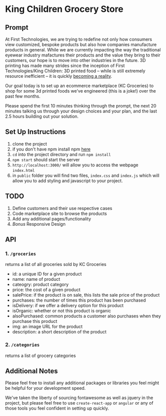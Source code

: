 # King Children Grocery Store

## Prompt

At First Technologies, we are trying to redefine not only how consumers view customized, bespoke products but also how companies manufacture products in general. While we are currently impacting the way the traditional eyewear industry mafactures their products and the value they bring to their customers, our hope is to move into other industries in the future. 3D printing has made many strides since the inception of First Technologies/King Children: 3D printed food – while is still extremely resource inefficient – it is quickly [becoming a reality](https://interestingengineering.com/3d-printing-will-change-the-way-you-eat-in-2020-and-beyond).

Our goal today is to set up an ecommerce marketplace (KC Groceries) to shop for some 3d printed foods we've engineered (this is a joke!) over the past few months.

Please spend the first 10 minutes thinking through the prompt, the next 20 minutes talking us through your design choices and your plan, and the last 2.5 hours building out your solution.

## Set Up Instructions

1. clone the project
2. if you don't have npm install npm [here](https://www.npmjs.com/get-npm)
3. `cd` into the project directory and run `npm install`
4. `npm start` should start the server
5. `http://localhost:3000/` will allow you to access the webpage `index.html`
6. in `public` folder you will find two files, `index.css` and `index.js` which will allow you to add styling and javascript to your project.

## TODO

1. Define customers and their use respective cases
2. Code marketplace site to browse the products
3. Add any additional pages/functionality
4. _Bonus_ Responsive Design

## API

### 1. `/groceries`

returns a list of all groceries sold by KC Groceries

-   id: a unique ID for a given product
-   name: name of product
-   cateogry: product category
-   price: the cost of a given product
-   salePrice: if the product is on sale, this lists the sale price of the product
-   purchases: the number of times this product has been purchased
-   isDelivery: if we offer a delivery option for this product
-   isOrganic: whether or not this product is organic
-   alsoPurchased: common products a customer also purchases when they purchase this product
-   img: an image URL for the product
-   description: a short description of the product

### 2. `/categories`

returns a list of grocery categories

## Additional Notes

Please feel free to install any additional packages or libraries you feel might be helpful for your development speed.

We've taken the liberty of sourcing fontawesome as well as jquery in the project, but please feel free to use `create-react-app` or `angular` or any of those tools you feel confident in setting up quickly.
